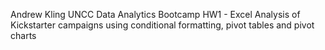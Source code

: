 Andrew Kling
UNCC Data Analytics Bootcamp
HW1 - Excel
Analysis of Kickstarter campaigns using conditional formatting, pivot tables and pivot charts
